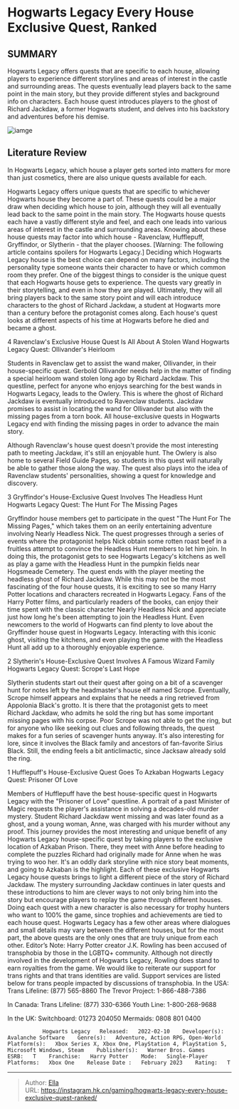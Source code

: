 # Hogwarts Legacy Every House Exclusive Quest, Ranked


## SUMMARY 


 Hogwarts Legacy offers quests that are specific to each house, allowing players to experience different storylines and areas of interest in the castle and surrounding areas. 
 The quests eventually lead players back to the same point in the main story, but they provide different styles and background info on characters. 
 Each house quest introduces players to the ghost of Richard Jackdaw, a former Hogwarts student, and delves into his backstory and adventures before his demise. 

![iamge](https://static1.srcdn.com/wordpress/wp-content/uploads/2023/02/natsai-and-scarier-dementr.jpg)

## Literature Review

In Hogwarts Legacy, which house a player gets sorted into matters for more than just cosmetics, there are also unique quests available for each. 




Hogwarts Legacy offers unique quests that are specific to whichever Hogwarts house they become a part of. These quests could be a major draw when deciding which house to join, although they will all eventually lead back to the same point in the main story. The Hogwarts house quests each have a vastly different style and feel, and each one leads into various areas of interest in the castle and surrounding areas. Knowing about these house quests may factor into which house - Ravenclaw, Hufflepuff, Gryffindor, or Slytherin - that the player chooses.
[Warning: The following article contains spoilers for Hogwarts Legacy.]
Deciding which Hogwarts Legacy house is the best choice can depend on many factors, including the personality type someone wants their character to have or which common room they prefer. One of the biggest things to consider is the unique quest that each Hogwarts house gets to experience. The quests vary greatly in their storytelling, and even in how they are played. Ultimately, they will all bring players back to the same story point and will each introduce characters to the ghost of Richard Jackdaw, a student at Hogwarts more than a century before the protagonist comes along. Each house&#39;s quest looks at different aspects of his time at Hogwarts before he died and became a ghost.









 








 4  Ravenclaw&#39;s Exclusive House Quest Is All About A Stolen Wand 
Hogwarts Legacy Quest: Ollivander&#39;s Heirloom
        

Students in Ravenclaw get to assist the wand maker, Ollivander, in their house-specific quest. Gerbold Ollivander needs help in the matter of finding a special heirloom wand stolen long ago by Richard Jackdaw. This questline, perfect for anyone who enjoys searching for the best wands in Hogwarts Legacy, leads to the Owlery. This is where the ghost of Richard Jackdaw is eventually introduced to Ravenclaw students. Jackdaw promises to assist in locating the wand for Ollivander but also with the missing pages from a torn book.
All house-exclusive quests in Hogwarts Legacy end with finding the missing pages in order to advance the main story. 

Although Ravenclaw&#39;s house quest doesn&#39;t provide the most interesting path to meeting Jackdaw, it&#39;s still an enjoyable hunt. The Owlery is also home to several Field Guide Pages, so students in this quest will naturally be able to gather those along the way. The quest also plays into the idea of Ravenclaw students&#39; personalities, showing a quest for knowledge and discovery.





 3  Gryffindor&#39;s House-Exclusive Quest Involves The Headless Hunt 
Hogwarts Legacy Quest: The Hunt For The Missing Pages


 







Gryffindor house members get to participate in the quest &#34;The Hunt For The Missing Pages,&#34; which takes them on an eerily entertaining adventure involving Nearly Headless Nick. The quest progresses through a series of events where the protagonist helps Nick obtain some rotten roast beef in a fruitless attempt to convince the Headless Hunt members to let him join. In doing this, the protagonist gets to see Hogwarts Legacy&#39;s kitchens as well as play a game with the Headless Hunt in the pumpkin fields near Hogsmeade Cemetery. The quest ends with the player meeting the headless ghost of Richard Jackdaw.
While this may not be the most fascinating of the four house quests, it is exciting to see so many Harry Potter locations and characters recreated in Hogwarts Legacy. Fans of the Harry Potter films, and particularly readers of the books, can enjoy their time spent with the classic character Nearly Headless Nick and appreciate just how long he&#39;s been attempting to join the Headless Hunt. Even newcomers to the world of Hogwarts can find plenty to love about the Gryffinder house quest in Hogwarts Legacy. Interacting with this iconic ghost, visiting the kitchens, and even playing the game with the Headless Hunt all add up to a thoroughly enjoyable experience.





 2  Slytherin&#39;s House-Exclusive Quest Involves A Famous Wizard Family 
Hogwarts Legacy Quest: Scrope&#39;s Last Hope
        

Slytherin students start out their quest after going on a bit of a scavenger hunt for notes left by the headmaster&#39;s house elf named Scrope. Eventually, Scrope himself appears and explains that he needs a ring retrieved from Appolonia Black&#39;s grotto. It is there that the protagonist gets to meet Richard Jackdaw, who admits he sold the ring but has some important missing pages with his corpse.
Poor Scrope was not able to get the ring, but for anyone who like seeking out clues and following threads, the quest makes for a fun series of scavenger hunts anyway. It&#39;s also interesting for lore, since it involves the Black family and ancestors of fan-favorite Sirius Black. Still, the ending feels a bit anticlimactic, since Jacksaw already sold the ring.





 1  Hufflepuff&#39;s House-Exclusive Quest Goes To Azkaban 
Hogwarts Legacy Quest: Prisoner Of Love
        

Members of Hufflepuff have the best house-specific quest in Hogwarts Legacy with the &#34;Prisoner of Love&#34; questline. A portrait of a past Minister of Magic requests the player&#39;s assistance in solving a decades-old murder mystery. Student Richard Jackdaw went missing and was later found as a ghost, and a young woman, Anne, was charged with his murder without any proof.
This journey provides the most interesting and unique benefit of any Hogwarts Legacy house-specific quest by taking players to the exclusive location of Azkaban Prison. There, they meet with Anne before heading to complete the puzzles Richard had originally made for Anne when he was trying to woo her. It&#39;s an oddly dark storyline with nice story beat moments, and going to Azkaban is the highlight.
Each of these exclusive Hogwarts Legacy house quests brings to light a different piece of the story of Richard Jackdaw. The mystery surrounding Jackdaw continues in later quests and these introductions to him are clever ways to not only bring him into the story but encourage players to replay the game through different houses. Doing each quest with a new character is also necessary for trophy hunters who want to 100% the game, since trophies and achievements are tied to each house quest. Hogwarts Legacy has a few other areas where dialogues and small details may vary between the different houses, but for the most part, the above quests are the only ones that are truly unique from each other.
Editor’s Note: Harry Potter creator J.K. Rowling has been accused of transphobia by those in the LGBTQ&#43; community. Although not directly involved in the development of Hogwarts Legacy, Rowling does stand to earn royalties from the game. We would like to reiterate our support for trans rights and that trans identities are valid. Support services are listed below for trans people impacted by discussions of transphobia. 
In the USA: 
Trans Lifeline: (877) 565-8860 
The Trevor Project: 1-866-488-7386 

In Canada: 
Trans Lifeline: (877) 330-6366 
Youth Line: 1-800-268-9688 

In the UK: 
Switchboard: 01273 204050 
Mermaids: 0808 801 0400 


               Hogwarts Legacy   Released:   2022-02-10    Developer(s):   Avalanche Software    Genre(s):   Adventure, Action RPG, Open-World    Platform(s):   Xbox Series X, Xbox One, PlayStation 4, PlayStation 5, Microsoft Windows, Steam    Publisher(s):   Warner Bros. Games    ESRB:   T    Franchise:   Harry Potter    Mode:   Single-Player    Platforms:   Xbox One    Release Date :   February 2023    Rating:   T      

---

> Author: [Ella](https://instagram.hk.cn/)  
> URL: https://instagram.hk.cn/gaming/hogwarts-legacy-every-house-exclusive-quest-ranked/  

